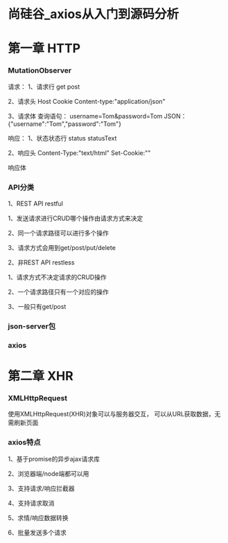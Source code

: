 # 尚硅谷_axios从入门到源码分析



# 第一章 HTTP


### MutationObserver



请求：
1、请求行
get
post


2、请求头
Host
Cookie
Content-type:"application/json"

3、请求体
查询语句：
username=Tom&password=Tom
JSON：
{"username":"Tom","password":"Tom"}


响应：
1、状态状态行
status
statusText


2、响应头
Content-Type:"text/html"
Set-Cookie:""

响应体




### API分类

1、REST API   restful


1、发送请求进行CRUD哪个操作由请求方式来决定

2、同一个请求路径可以进行多个操作

3、请求方式会用到get/post/put/delete


2、非REST API  restless

1、请求方式不决定请求的CRUD操作

2、一个请求路径只有一个对应的操作

3、一般只有get/post



### json-server包






### axios




# 第二章 XHR

### XMLHttpRequest

使用XMLHttpRequest(XHR)对象可以与服务器交互，
可以从URL获取数据，无需刷新页面




### axios特点

1、基于promise的异步ajax请求库

2、浏览器端/node端都可以用

3、支持请求/响应拦截器

4、支持请求取消

5、求情/响应数据转换

6、批量发送多个请求

